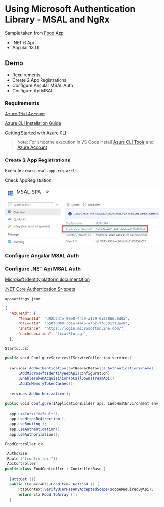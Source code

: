 # Using Microsoft Authentication Library - MSAL and NgRx

Sample taken from [Food App](https://github.com/arambazamba/food-app)

- .NET 6 Api 
- Angular 13 UI

## Demo

- Requirements
- Create 2 App Registrations
- Configure Angular MSAL Auth
- Configure Api MSAL

### Requirements

[Azure Trial Account](https://azure.microsoft.com/en-us/free/)

[Azure CLI Installation Guide](https://docs.microsoft.com/en-us/cli/azure/install-azure-cli?view=azure-cli-latest)

[Getting Started with Azure CLI](https://github.com/arambazamba/ng-adv/tree/feature/msal-auth/Tooling/04-CLI)

> Note: For smoothe execution in VS Code install [Azure CLI Tools](https://marketplace.visualstudio.com/items?itemName=ms-vscode.azurecli) and [Azure Account](https://marketplace.visualstudio.com/items?itemName=ms-vscode.azure-account)

### Create 2 App Registrations

Execute `create-msal-app-reg.azcli`.

Check AppRegistration:

![app-reg](./_images/msal-app.png)

### Configure Angular MSAL Auth


### Configure .NET Api MSAL Auth

[Microsoft identity platform documentation](https://docs.microsoft.com/en-us/azure/active-directory/develop/)

[.NET Core Authentication Snippets](https://docs.microsoft.com/en-us/aspnet/core/security/authentication/social/microsoft-logins?view=aspnetcore-6.0)


`appsettings.json`:

```json
{
  "AzureAd": {
      "TenantId": "d92b247e-90e0-4469-a129-6a32866c0d0a",
      "ClientId": "b509d389-361a-447b-afb2-97cc8131dad6",
      "Instance": "https://login.microsoftonline.com/",
      "cacheLocation": "localStorage",
  },
```

`Startup.cs`:

```c#
public void ConfigureServices(IServiceCollection services)

  services.AddAuthentication(JwtBearerDefaults.AuthenticationScheme)
      .AddMicrosoftIdentityWebApi(Configuration)
      .EnableTokenAcquisitionToCallDownstreamApi()
      .AddInMemoryTokenCaches();

  services.AddAuthorization();
```

```c#
public void Configure(IApplicationBuilder app, IWebHostEnvironment env)

  app.UseCors("default");
  app.UseHttpsRedirection();
  app.UseRouting();
  app.UseAuthentication();
  app.UseAuthorization();
```

`FoodController.cs`:

```c#
[Authorize]
[Route ("[controller]")]
[ApiController]
public class FoodController : ControllerBase {

  [HttpGet ()]
  public IEnumerable<FoodItem> GetFood () {
      HttpContext.VerifyUserHasAnyAcceptedScope(scopeRequiredByApi);
      return ctx.Food.ToArray ();
  }
```